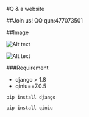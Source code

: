 #Q & a website

##Join us!
 QQ qun:477073501


##Image

![Alt text](http://i3.tietuku.com/cead7c100d359e2d.png)

![Alt text](http://i3.tietuku.com/6d1165a13be688df.png)




###Requirement


+ django > 1.8
+ qiniu==7.0.5

```
pip install django

pip install qiniu
``` 
